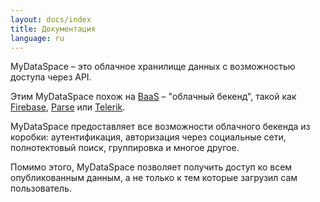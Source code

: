 ```yaml
---
layout: docs/index
title: Документация
language: ru
---
```

MyDataSpace – это облачное хранилище данных с возможностью доступа через API.

Этим MyDataSpace похож на [BaaS](http://ru.bmstu.wiki/BaaS_(Backend-as-a-Service)) – "облачный бекенд",
такой как [Firebase](https://firebase.google.com), [Parse](https://parseplatform.github.io/) или
[Telerik](http://www.telerik.com/platform/backend-services).

MyDataSpace предоставляет все возможности облачного бекенда из коробки: аутентификация, авторизация через социальные сети,
полнотектовый поиск, группировка и многое другое.

Помимо этого, MyDataSpace позволяет получить доступ ко всем опубликованным данным, а не только к тем
которые загрузил сам пользователь.

